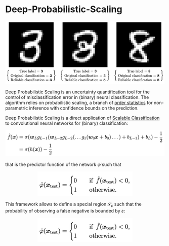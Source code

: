 # Deep-Probabilistic-Scaling

![Example Image](38intro.png)

Deep Probabilistic Scaling is an uncertainty quantification tool for the control of misclassification error in (binary) neural classification. The algorithm relies on probabilistic scaling, a branch of [order statistics](https://en.wikipedia.org/wiki/Order_statistic) for non-parametric inference with confidence bounds on the prediction. 

Deep Probabilistic Scaling is a direct application of [Scalable Classification](https://paperswithcode.com/paper/probabilistic-safety-regions-via-finite) to convolutional neural networks for (binary) classification:

<div style="text-align:center;">
    <img src="binary_CNN.png" width="600">
</div>

that is the predictor function of the network $\hat \varphi$ such that

<div style="text-align:center;">
    <img src="scalable_class.png" width="300">
</div>

This framework allows to define a special region $\mathcal{S}_\varepsilon$ such that the probability of observing a false negative is bounded by $\varepsilon$:

<div style="text-align:center;">
    <img src="scalable_class.png" width="300">
</div>


